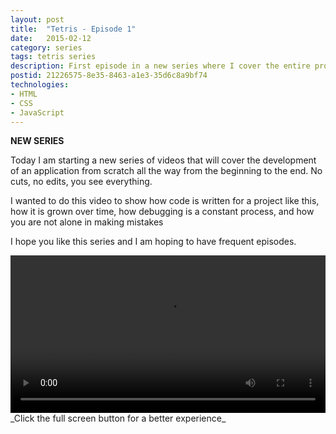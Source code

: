 ```yaml
---
layout: post
title:  "Tetris - Episode 1"
date:   2015-02-12
category: series
tags: tetris series
description: First episode in a new series where I cover the entire process of building a game from scratch using HTML/CSS/JS
postid: 21226575-8e35-8463-a1e3-35d6c8a9bf74
technologies:
- HTML
- CSS
- JavaScript
---
```

**NEW SERIES**

Today I am starting a new series of videos that will cover the development of an application from scratch all the way from the beginning to the end. No cuts, no edits, you see everything.

I wanted to do this video to show how code is written for a project like this, how it is grown over time, how debugging is a constant process, and how you are not alone in making mistakes

I hope you like this series and I am hoping to have frequent episodes.

<video style="width:100%;" controls>
	<source src="http://videos.quarrantine.com?name=Tetris1.mp4" type="video/mp4">
</video>
_Click the full screen button for a better experience_

